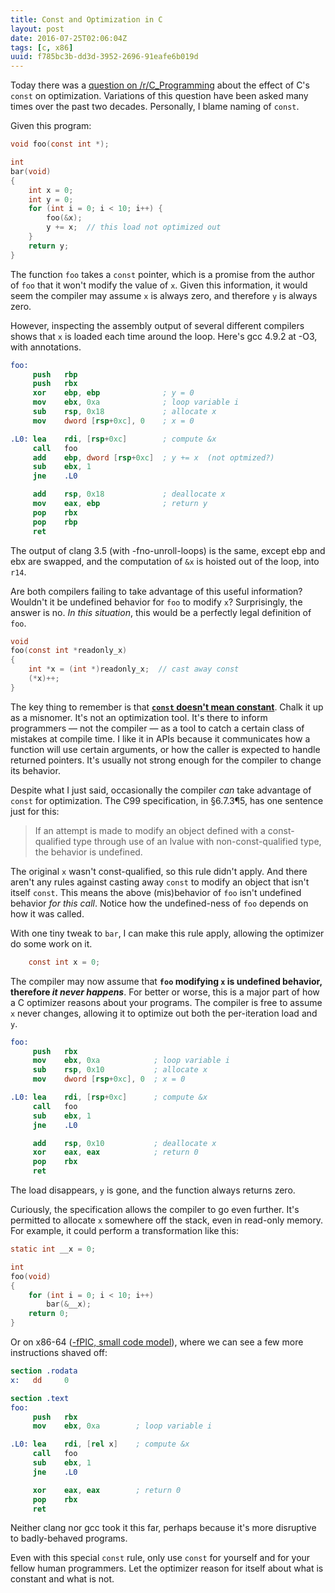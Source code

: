 ```yaml
---
title: Const and Optimization in C
layout: post
date: 2016-07-25T02:06:04Z
tags: [c, x86]
uuid: f785bc3b-dd3d-3952-2696-91eafe6b019d
---
```


Today there was a [question on /r/C_Programming][reddit] about the
effect of C's `const` on optimization. Variations of this question
have been asked many times over the past two decades. Personally, I
blame naming of `const`.

Given this program:

~~~c
void foo(const int *);

int
bar(void)
{
    int x = 0;
    int y = 0;
    for (int i = 0; i < 10; i++) {
        foo(&x);
        y += x;  // this load not optimized out
    }
    return y;
}
~~~

The function `foo` takes a `const` pointer, which is a promise from
the author of `foo` that it won't modify the value of `x`. Given this
information, it would seem the compiler may assume `x` is always zero,
and therefore `y` is always zero.

However, inspecting the assembly output of several different compilers
shows that `x` is loaded each time around the loop. Here's gcc 4.9.2
at -O3, with annotations.

~~~nasm
foo:
     push   rbp
     push   rbx
     xor    ebp, ebp              ; y = 0
     mov    ebx, 0xa              ; loop variable i
     sub    rsp, 0x18             ; allocate x
     mov    dword [rsp+0xc], 0    ; x = 0

.L0: lea    rdi, [rsp+0xc]        ; compute &x
     call   foo
     add    ebp, dword [rsp+0xc]  ; y += x  (not optmized?)
     sub    ebx, 1
     jne    .L0

     add    rsp, 0x18             ; deallocate x
     mov    eax, ebp              ; return y
     pop    rbx
     pop    rbp
     ret
~~~

The output of clang 3.5 (with -fno-unroll-loops) is the same, except
ebp and ebx are swapped, and the computation of `&x` is hoisted out of
the loop, into `r14`.

Are both compilers failing to take advantage of this useful
information? Wouldn't it be undefined behavior for `foo` to modify
`x`? Surprisingly, the answer is no. *In this situation*, this would
be a perfectly legal definition of `foo`.

~~~c
void
foo(const int *readonly_x)
{
    int *x = (int *)readonly_x;  // cast away const
    (*x)++;
}
~~~

The key thing to remember is that [**`const` doesn't mean
constant**][const]. Chalk it up as a misnomer. It's not an
optimization tool. It's there to inform programmers — not the compiler
— as a tool to catch a certain class of mistakes at compile time. I
like it in APIs because it communicates how a function will use
certain arguments, or how the caller is expected to handle returned
pointers. It's usually not strong enough for the compiler to change
its behavior.

Despite what I just said, occasionally the compiler *can* take
advantage of `const` for optimization. The C99 specification, in
§6.7.3¶5, has one sentence just for this:

> If an attempt is made to modify an object defined with a
> const-qualified type through use of an lvalue with
> non-const-qualified type, the behavior is undefined.

The original `x` wasn't const-qualified, so this rule didn't apply.
And there aren't any rules against casting away `const` to modify an
object that isn't itself `const`. This means the above (mis)behavior
of `foo` isn't undefined behavior *for this call*. Notice how the
undefined-ness of `foo` depends on how it was called.

With one tiny tweak to `bar`, I can make this rule apply, allowing the
optimizer do some work on it.

~~~c
    const int x = 0;
~~~

The compiler may now assume that **`foo` modifying `x` is undefined
behavior, therefore *it never happens***. For better or worse, this is
a major part of how a C optimizer reasons about your programs. The
compiler is free to assume `x` never changes, allowing it to optimize
out both the per-iteration load and `y`.

~~~nasm
foo:
     push   rbx
     mov    ebx, 0xa            ; loop variable i
     sub    rsp, 0x10           ; allocate x
     mov    dword [rsp+0xc], 0  ; x = 0

.L0: lea    rdi, [rsp+0xc]      ; compute &x
     call   foo
     sub    ebx, 1
     jne    .L0

     add    rsp, 0x10           ; deallocate x
     xor    eax, eax            ; return 0
     pop    rbx
     ret
~~~

The load disappears, `y` is gone, and the function always returns
zero.

Curiously, the specification allows the compiler to go even further.
It's permitted to allocate `x` somewhere off the stack, even in
read-only memory. For example, it could perform a transformation like
this:

~~~c
static int __x = 0;

int
foo(void)
{
    for (int i = 0; i < 10; i++)
        bar(&__x);
    return 0;
}
~~~

Or on x86-64 ([-fPIC, small code model][memory]), where we can see a
few more instructions shaved off:

~~~nasm
section .rodata
x:   dd     0

section .text
foo:
     push   rbx
     mov    ebx, 0xa        ; loop variable i

.L0: lea    rdi, [rel x]    ; compute &x
     call   foo
     sub    ebx, 1
     jne    .L0

     xor    eax, eax        ; return 0
     pop    rbx
     ret
~~~

Neither clang nor gcc took it this far, perhaps because it's more
disruptive to badly-behaved programs.

Even with this special `const` rule, only use `const` for yourself and
for your fellow human programmers. Let the optimizer reason for itself
about what is constant and what is not.


[reddit]: https://redd.it/4udqwj
[const]: http://yarchive.net/comp/const.html
[memory]: http://eli.thegreenplace.net/2012/01/03/understanding-the-x64-code-models
[github]: https://github.com/blog/2100-github-pages-now-faster-and-simpler-with-jekyll-3-0
